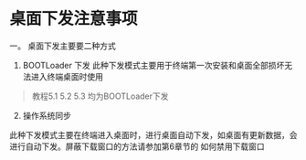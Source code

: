 # 桌面下发注意事项

一。 桌面下发主要要二种方式

1. BOOTLoader 下发
  此种下发模式主要用于终端第一次安装和桌面全部损坏无法进入终端桌面时使用

  >教程5.1 5.2 5.3 均为BOOTLoader下发


2. 操作系统同步

  此种下发模式主要在终端进入桌面时，进行桌面自动下发，如桌面有更新数据，会进行自动下发。屏蔽下载窗口的方法请参加第6章节的 如何禁用下载窗口


